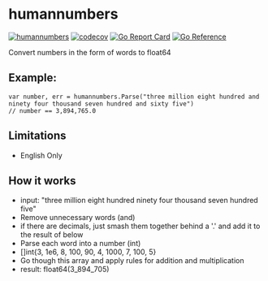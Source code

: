 # humannumbers
[![humannumbers](https://github.com/kmulvey/humannumbers/actions/workflows/release_build.yml/badge.svg)](https://github.com/kmulvey/humannumbers/actions/workflows/release_build.yml) [![codecov](https://codecov.io/gh/kmulvey/humannumbers/branch/main/graph/badge.svg?token=82cTr17YGF)](https://codecov.io/gh/kmulvey/humannumbers) [![Go Report Card](https://goreportcard.com/badge/github.com/kmulvey/humannumbers)](https://goreportcard.com/report/github.com/kmulvey/humannumbers) [![Go Reference](https://pkg.go.dev/badge/github.com/kmulvey/humannumbers.svg)](https://pkg.go.dev/github.com/kmulvey/humannumbers)

Convert numbers in the form of words to float64

## Example:
```
var number, err = humannumbers.Parse("three million eight hundred and ninety four thousand seven hundred and sixty five")
// number == 3,894,765.0
```

## Limitations
- English Only

## How it works
- input: "three million eight hundred ninety four thousand seven hundred five"
- Remove unnecessary words (and)
- if there are decimals, just smash them together behind a '.' and add it to the result of below
- Parse each word into a number (int)
- []int{3, 1e6, 8, 100, 90, 4, 1000, 7, 100, 5}
- Go though this array and apply rules for addition and multiplication
- result: float64(3_894_705)
